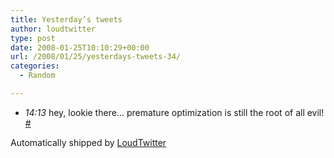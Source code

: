 ```yaml
---
title: Yesterday’s tweets
author: loudtwitter
type: post
date: 2008-01-25T10:10:29+00:00
url: /2008/01/25/yesterdays-tweets-34/
categories:
  - Random

---
```

  * _14:13_ hey, lookie there&#8230; premature optimization is still the root of all evil! [#][1]

Automatically shipped by [LoudTwitter][2]

 [1]: http://twitter.com/dangoor/statuses/637315062
 [2]: http://www.loudtwitter.com